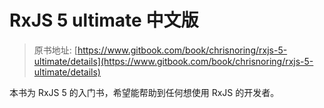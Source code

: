 # RxJS 5 ultimate 中文版

> 原书地址: [https://www.gitbook.com/book/chrisnoring/rxjs-5-ultimate/details](https://www.gitbook.com/book/chrisnoring/rxjs-5-ultimate/details)

本书为 RxJS 5 的入门书，希望能帮助到任何想使用 RxJS 的开发者。